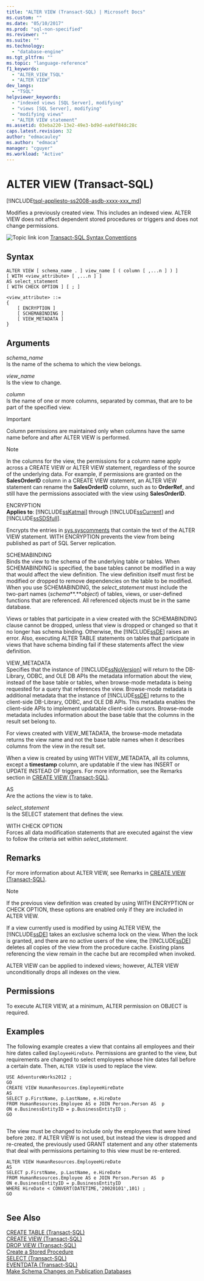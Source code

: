 ```yaml
---
title: "ALTER VIEW (Transact-SQL) | Microsoft Docs"
ms.custom: ""
ms.date: "05/10/2017"
ms.prod: "sql-non-specified"
ms.reviewer: ""
ms.suite: ""
ms.technology: 
  - "database-engine"
ms.tgt_pltfrm: ""
ms.topic: "language-reference"
f1_keywords: 
  - "ALTER_VIEW_TSQL"
  - "ALTER VIEW"
dev_langs: 
  - "TSQL"
helpviewer_keywords: 
  - "indexed views [SQL Server], modifying"
  - "views [SQL Server], modifying"
  - "modifying views"
  - "ALTER VIEW statement"
ms.assetid: 03eba220-13e2-49e3-bd9d-ea9df84dc28c
caps.latest.revision: 32
author: "edmacauley"
ms.author: "edmaca"
manager: "cguyer"
ms.workload: "Active"
---
```

# ALTER VIEW (Transact-SQL)
[!INCLUDE[tsql-appliesto-ss2008-asdb-xxxx-xxx_md](../../includes/tsql-appliesto-ss2008-asdb-xxxx-xxx-md.md)]

  Modifies a previously created view. This includes an indexed view. ALTER VIEW does not affect dependent stored procedures or triggers and does not change permissions.  
  
 ![Topic link icon](../../database-engine/configure-windows/media/topic-link.gif "Topic link icon") [Transact-SQL Syntax Conventions](../../t-sql/language-elements/transact-sql-syntax-conventions-transact-sql.md)  
  
## Syntax  
  
```  
ALTER VIEW [ schema_name . ] view_name [ ( column [ ,...n ] ) ]   
[ WITH <view_attribute> [ ,...n ] ]   
AS select_statement   
[ WITH CHECK OPTION ] [ ; ]  
  
<view_attribute> ::=   
{   
    [ ENCRYPTION ]  
    [ SCHEMABINDING ]  
    [ VIEW_METADATA ]       
}   
```  
  
## Arguments  
 *schema_name*  
 Is the name of the schema to which the view belongs.  
  
 *view_name*  
 Is the view to change.  
  
 *column*  
 Is the name of one or more columns, separated by commas, that are to be part of the specified view.  
  
> [!IMPORTANT]  
>  Column permissions are maintained only when columns have the same name before and after ALTER VIEW is performed.  
  
> [!NOTE]  
>  In the columns for the view, the permissions for a column name apply across a CREATE VIEW or ALTER VIEW statement, regardless of the source of the underlying data. For example, if permissions are granted on the **SalesOrderID** column in a CREATE VIEW statement, an ALTER VIEW statement can rename the **SalesOrderID** column, such as to **OrderRef**, and still have the permissions associated with the view using **SalesOrderID**.  
  
 ENCRYPTION  
 **Applies to**: [!INCLUDE[ssKatmai](../../includes/sskatmai-md.md)] through [!INCLUDE[ssCurrent](../../includes/sscurrent-md.md)] and [!INCLUDE[ssSDSfull](../../includes/sssdsfull-md.md)].  
  
 Encrypts the entries in [sys.syscomments](../../relational-databases/system-compatibility-views/sys-syscomments-transact-sql.md) that contain the text of the ALTER VIEW statement. WITH ENCRYPTION prevents the view from being published as part of SQL Server replication.  
  
 SCHEMABINDING  
 Binds the view to the schema of the underlying table or tables. When SCHEMABINDING is specified, the base tables cannot be modified in a way that would affect the view definition. The view definition itself must first be modified or dropped to remove dependencies on the table to be modified. When you use SCHEMABINDING, the *select_statement* must include the two-part names (*schema***.***object*) of tables, views, or user-defined functions that are referenced. All referenced objects must be in the same database.  
  
 Views or tables that participate in a view created with the SCHEMABINDING clause cannot be dropped, unless that view is dropped or changed so that it no longer has schema binding. Otherwise, the [!INCLUDE[ssDE](../../includes/ssde-md.md)] raises an error. Also, executing ALTER TABLE statements on tables that participate in views that have schema binding fail if these statements affect the view definition.  
  
 VIEW_METADATA  
 Specifies that the instance of [!INCLUDE[ssNoVersion](../../includes/ssnoversion-md.md)] will return to the DB-Library, ODBC, and OLE DB APIs the metadata information about the view, instead of the base table or tables, when browse-mode metadata is being requested for a query that references the view. Browse-mode metadata is additional metadata that the instance of [!INCLUDE[ssDE](../../includes/ssde-md.md)] returns to the client-side DB-Library, ODBC, and OLE DB APIs. This metadata enables the client-side APIs to implement updatable client-side cursors. Browse-mode metadata includes information about the base table that the columns in the result set belong to.  
  
 For views created with VIEW_METADATA, the browse-mode metadata returns the view name and not the base table names when it describes columns from the view in the result set.  
  
 When a view is created by using WITH VIEW_METADATA, all its columns, except a **timestamp** column, are updatable if the view has INSERT or UPDATE INSTEAD OF triggers. For more information, see the Remarks section in [CREATE VIEW &#40;Transact-SQL&#41;](../../t-sql/statements/create-view-transact-sql.md).  
  
 AS  
 Are the actions the view is to take.  
  
 *select_statement*  
 Is the SELECT statement that defines the view.  
  
 WITH CHECK OPTION  
 Forces all data modification statements that are executed against the view to follow the criteria set within *select_statement*.  
  
## Remarks  
 For more information about ALTER VIEW, see Remarks in [CREATE VIEW &#40;Transact-SQL&#41;](../../t-sql/statements/create-view-transact-sql.md).  
  
> [!NOTE]  
>  If the previous view definition was created by using WITH ENCRYPTION or CHECK OPTION, these options are enabled only if they are included in ALTER VIEW.  
  
 If a view currently used is modified by using ALTER VIEW, the [!INCLUDE[ssDE](../../includes/ssde-md.md)] takes an exclusive schema lock on the view. When the lock is granted, and there are no active users of the view, the [!INCLUDE[ssDE](../../includes/ssde-md.md)] deletes all copies of the view from the procedure cache. Existing plans referencing the view remain in the cache but are recompiled when invoked.  
  
 ALTER VIEW can be applied to indexed views; however, ALTER VIEW unconditionally drops all indexes on the view.  
  
## Permissions  
 To execute ALTER VIEW, at a minimum, ALTER permission on OBJECT is required.  
  
## Examples  
 The following example creates a view that contains all employees and their hire dates called `EmployeeHireDate`. Permissions are granted to the view, but requirements are changed to select employees whose hire dates fall before a certain date. Then, `ALTER VIEW` is used to replace the view.  
  
```  
USE AdventureWorks2012 ;  
GO  
CREATE VIEW HumanResources.EmployeeHireDate  
AS  
SELECT p.FirstName, p.LastName, e.HireDate  
FROM HumanResources.Employee AS e JOIN Person.Person AS  p  
ON e.BusinessEntityID = p.BusinessEntityID ;  
GO  
  
```  
  
 The view must be changed to include only the employees that were hired before `2002`. If ALTER VIEW is not used, but instead the view is dropped and re-created, the previously used GRANT statement and any other statements that deal with permissions pertaining to this view must be re-entered.  
  
```  
ALTER VIEW HumanResources.EmployeeHireDate  
AS  
SELECT p.FirstName, p.LastName, e.HireDate  
FROM HumanResources.Employee AS e JOIN Person.Person AS  p  
ON e.BusinessEntityID = p.BusinessEntityID  
WHERE HireDate < CONVERT(DATETIME,'20020101',101) ;  
GO  
  
```  
  
## See Also  
 [CREATE TABLE &#40;Transact-SQL&#41;](../../t-sql/statements/create-table-transact-sql.md)   
 [CREATE VIEW &#40;Transact-SQL&#41;](../../t-sql/statements/create-view-transact-sql.md)   
 [DROP VIEW &#40;Transact-SQL&#41;](../../t-sql/statements/drop-view-transact-sql.md)   
 [Create a Stored Procedure](../../relational-databases/stored-procedures/create-a-stored-procedure.md)   
 [SELECT &#40;Transact-SQL&#41;](../../t-sql/queries/select-transact-sql.md)   
 [EVENTDATA &#40;Transact-SQL&#41;](../../t-sql/functions/eventdata-transact-sql.md)   
 [Make Schema Changes on Publication Databases](../../relational-databases/replication/publish/make-schema-changes-on-publication-databases.md)  
  
  
